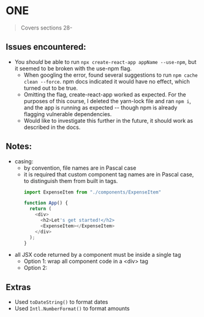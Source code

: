# ONE

> Covers sections 28-

## Issues encountered:

- You _should_ be able to run `npx create-react-app appName --use-npm`, but it seemed to be broken with the use-npm flag.
  - When googling the error, found several suggestions to run `npm cache clean --force`.  npm docs indicated it would have no effect, which turned out to be true.
  - Omitting the flag, create-react-app worked as expected.  For the purposes of this course, I deleted the yarn-lock file and ran `npm i`, and the app is running as expected -- though npm is already flagging vulnerable dependencies.
  - Would like to investigate this further in the future, it should work as described in the docs.

## Notes:

- casing:
  - by convention, file names are in Pascal case
  - it is required that custom component tag names are in Pascal case, to distinguish them from built in tags.
    ```javascript
    import ExpenseItem from "./components/ExpenseItem"

    function App() {
      return (
        <div>
          <h2>Let's get started!</h2>
          <ExpenseItem></ExpenseItem>
        </div>
      );
    }
    ```
- all JSX code returned by a component must be inside a single tag
  - Option 1: wrap all component code in a \<div> tag
  - Option 2:

## Extras
- Used `toDateString()` to format dates
- Used `Intl.NumberFormat()` to format amounts